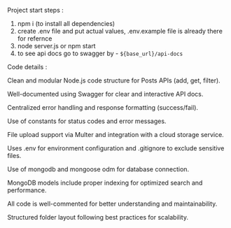 Project start steps :

1. npm i (to install all dependencies)
2. create .env file and put actual values, .env.example file is already there for refernce
3. node server.js or npm start
4. to see api docs go to swagger by - `${base_url}/api-docs`

Code details :

Clean and modular Node.js code structure for Posts APIs (add, get, filter).

Well-documented using Swagger for clear and interactive API docs.

Centralized error handling and response formatting (success/fail).

Use of constants for status codes and error messages.

File upload support via Multer and integration with a cloud storage service.

Uses .env for environment configuration and .gitignore to exclude sensitive files.

Use of mongodb and mongoose odm for database connection.

MongoDB models include proper indexing for optimized search and performance.

All code is well-commented for better understanding and maintainability.

Structured folder layout following best practices for scalability.